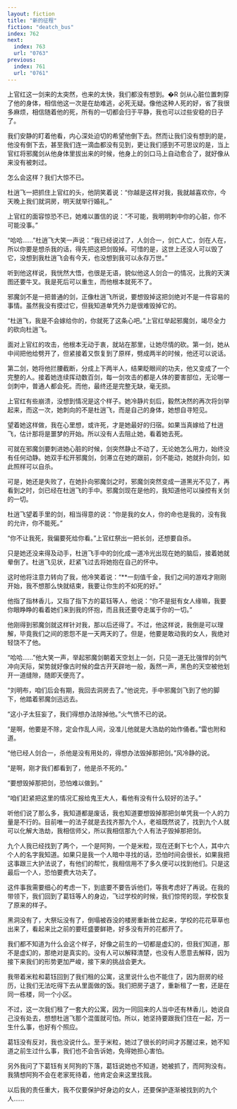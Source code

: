 ```yaml
---
layout: fiction
title: "新的征程"
fiction: "deatch_bus"
index: 762
next:
  index: 763
  url: "0763"
previous:
  index: 761
  url: "0761"
---
```

上官红这一剑来的太突然，也来的太快，我们都没有想到。�R   剑从心脏位置刺穿了他的身体，相信他这一次是在劫难逃，必死无疑。像他这种人死的好，省了我很多麻烦，相信随着他的死，所有的一切都会归于平静，我也可以过些安稳的日子了。

我们安静的盯着他看，内心深处迫切的希望他倒下去。然而让我们没有想到的是，他没有倒下去，甚至我们连一滴血都没有见到，更让我们感到不可思议的是，当上官红将邪魔剑从他身体里拔出来的时候，他身上的剑口马上自动愈合了，就好像从来没有被刺过。

怎么会这样？我们大惊不已。

杜逍飞一把抓住上官红的头，他阴笑着说：“你越是这样对我，我就越喜欢你，今天晚上我们就洞房，明天就举行婚礼。”

上官红的面容惊恐不已，她难以置信的说：“不可能，我明明刺中你的心脏，你不可能没事。”

“哈哈……”杜逍飞大笑一声说：“我已经说过了，人剑合一，剑亡人亡，剑在人在，所以你要是想杀我的话，得先把这把剑毁掉。可惜的是，这世上还没人可以毁了它，没想到我杜逍飞会有今天，也没想到我可以永存万世。”

听到他这样说，我恍然大悟，也很是无语，貌似他这人剑合一的情况，比我的天演图还要牛叉。我是死后可以重生，而他根本就死不了。

邪魔剑不是一把普通的剑，正像杜逍飞所说，要想毁掉这把剑绝对不是一件容易的事情。虽然我没有摸过它，但我知道单凭外力是很难毁掉它的。

“杜逍飞，我是不会嫁给你的，你就死了这条心吧。”上官红举起邪魔剑，竭尽全力的砍向杜逍飞。

面对上官红的攻击，他根本无动于衷，就站在那里，让她尽情的砍。第一剑，她从中间把他给劈开了，但紧接着又恢复到了原样，劈成两半的时候，他还可以说话。

第二剑，她将他拦腰截断，分成上下两半人，结果眨眼间的功夫，他又变成了一个完整的人。接着她连续挥动数百剑，每一剑攻击的都是人体的要害部位，无论哪一剑刺中，普通人都会死。而他，最终还是完整无缺，毫无损。

上官红有些崩溃，没想到情况是这个样子。她冷静片刻后，毅然决然的再次将剑举起来，而这一次，她刺向的不是杜逍飞，而是自己的身体，她想自寻短见。

望着她这样做，我在心里想，或许死，才是她最好的归宿。如果当真嫁给了杜逍飞，估计那将是噩梦的开始。所以没有人去阻止她，看着她去死。

可就在邪魔剑要刺进她心脏的时候，剑突然静止不动了，无论她怎么用力，始终没有任何动静。她双手松开邪魔剑，剑滞立在她的跟前，剑不能动，她就扑向剑，如此照样可以自杀。

可是，她还是失败了，在她扑向邪魔剑之时，邪魔剑突然变成一道黑光不见了，再看到之时，剑已经在杜逍飞的手中。邪魔剑现在是他的，我知道他可以操控有关剑的一切。

杜逍飞望着手里的剑，相当得意的说：“你是我的女人，你的命也是我的，没有我的允许，你不能死。”

“你不让我死，我偏要死给你看。”上官红祭出一把长剑，还想要自杀。

只是她还没来得及动手，杜逍飞手中的剑化成一道冷光出现在她的脑后，接着她就晕倒了。杜逍飞见状，赶紧飞过去将她抱在自己的怀中。

这时他将注意力转向了我，他冷笑着说：“**一刻值千金，我们之间的游戏才刚刚开始，我不想那么快就结束，我要让你生的不如死的好。”

他指了指林香儿，又指了指下方的葛钰等人，他说：“你不是挺有女人缘嘛，我要你眼睁睁的看着她们来到我的怀抱，而且我还要夺走属于你的一切。”

他刚得到邪魔剑就这样针对我，那以后还得了。不过，他这样说，我倒是可以理解，毕竟我们之间的恩怨不是一天两天的了。但是，他要是敢动我的女人，我绝对轻饶不了他。

“哈哈……”他大笑一声，举起邪魔剑朝着天空划上一剑，只见一道无比强悍的剑气冲向天际，架势就好像古时候的盘古开天辟地一般，轰然一声，黑色的天空被他划开一道缝隙，随即天便亮了。

“刘明布，咱们后会有期，我回去洞房去了。”他说完，手中邪魔剑飞到了他的脚下，他踏着邪魔剑迅远去。

“这小子太狂妄了，我们得想办法除掉他。”火气愤不已的说。

“是啊，他要是不除，定会作乱人间，没准儿他就是大浩劫的始作俑者。”雷也附和道。

“他已经人剑合一，杀他是没有用处的，得想办法毁掉那把剑。”风冷静的说。

“是啊，刚才我们都看到了，他是杀不死的。”

“要想毁掉那把剑，恐怕难以做到。”

“咱们赶紧把这里的情况汇报给鬼王大人，看他有没有什么较好的法子。”

听他们说了那么多，我知道都是废话，我也知道要想毁掉那把剑单凭我一个人的力量是不行的。目前唯一的法子就是去找齐那九个人，老祖既然说了，找到九个人就可以化解大浩劫，我相信师父，所以我相信那九个人有法子毁掉那把剑。

九个人我已经找到了两个，一个是阿狗，一个是米粒，现在还剩下七个人，其中六个人的名字我知道。如果只是我一个人暗中寻找的话，恐怕时间会很长，如果我把这事跟三大护法说了，有他们的帮忙，我相信用不了多久便可以找到他们。只是这最后一个人，恐怕要费大功夫了。

这件事我需要细心的考虑一下，到底要不要告诉他们，等我考虑好了再说。在我的带领下，我们回到了葛钰等人的身边，飞过学校的时候，我们惊愕的现，学校恢复了原来的样子。

黑洞没有了，大祭坛没有了，倒塌被吞没的楼房重新耸立起来，学校的花花草草也出来了，看起来比之前的要旺盛要鲜艳，好多没有开的花都开了。

我们都不知道为什么会这个样子，好像之前生的一切都是虚幻的，但我们知道，那不是虚幻的，那绝对是真实的。没有人可以解释清楚，也没有人愿意去解释，因为接下来我们的形势更加严峻，接下来的挑战会更大。

我带着米粒和葛钰回到了我们租的公寓，这里说什么也不能住了，因为厨房的经历，让我们无法吃得下去从里面做的饭。我们把房子退了，重新租了一套，还是在同一栋楼，同一个小区。

不过，这一次我们租了一套大的公寓，因为一同回来的人当中还有林香儿，她说自己没有处去，想想杜逍飞那个混蛋就可怕。所以，她坚持要跟我们住在一起，万一生什么事，也好有个照应。

葛钰没有反对，我也没说什么。至于米粒，她过了很长的时间才苏醒过来，她不知道之前生过什么事，我们也不会告诉她，免得她担心害怕。

另外我问了下葛钰有关阿狗的下落，葛钰说她也不知道，她被抓了，而阿狗没有。我猜想阿狗不会在老家死待着，他肯定会来这里找我。

以后我的责任重大，我不仅要保护好身边的女人，还要保护逐渐被找到的九个人……
